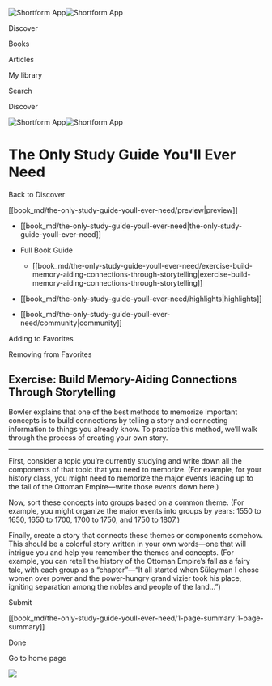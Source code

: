 ![Shortform App](/img/logo.36a2399e.svg)![Shortform App](/img/logo-dark.70c1b072.svg)

Discover

Books

Articles

My library

Search

Discover

![Shortform App](/img/logo.36a2399e.svg)![Shortform App](/img/logo-dark.70c1b072.svg)

# The Only Study Guide You'll Ever Need

Back to Discover

[[book_md/the-only-study-guide-youll-ever-need/preview|preview]]

  * [[book_md/the-only-study-guide-youll-ever-need|the-only-study-guide-youll-ever-need]]
  * Full Book Guide

    * [[book_md/the-only-study-guide-youll-ever-need/exercise-build-memory-aiding-connections-through-storytelling|exercise-build-memory-aiding-connections-through-storytelling]]
  * [[book_md/the-only-study-guide-youll-ever-need/highlights|highlights]]
  * [[book_md/the-only-study-guide-youll-ever-need/community|community]]



Adding to Favorites 

Removing from Favorites 

## Exercise: Build Memory-Aiding Connections Through Storytelling

Bowler explains that one of the best methods to memorize important concepts is to build connections by telling a story and connecting information to things you already know. To practice this method, we’ll walk through the process of creating your own story.

* * *

First, consider a topic you’re currently studying and write down all the components of that topic that you need to memorize. (For example, for your history class, you might need to memorize the major events leading up to the fall of the Ottoman Empire—write those events down here.)

Now, sort these concepts into groups based on a common theme. (For example, you might organize the major events into groups by years: 1550 to 1650, 1650 to 1700, 1700 to 1750, and 1750 to 1807.)

Finally, create a story that connects these themes or components somehow. This should be a colorful story written in your own words—one that will intrigue you and help you remember the themes and concepts. (For example, you can retell the history of the Ottoman Empire’s fall as a fairy tale, with each group as a “chapter”—“It all started when Süleyman I chose women over power and the power-hungry grand vizier took his place, igniting separation among the nobles and people of the land…”)

Submit 

[[book_md/the-only-study-guide-youll-ever-need/1-page-summary|1-page-summary]]

Done

Go to home page 

![](https://bat.bing.com/action/0?ti=56018282&Ver=2&mid=82fa2f48-66c2-4bd4-b3b5-6d6ed915805a&sid=1711133063fa11eebdec89a8b8ae3bbc&vid=171147a063fa11eea7440fcfeb230d96&vids=0&msclkid=N&pi=0&lg=en-US&sw=800&sh=600&sc=24&nwd=1&tl=Shortform%20%7C%20Book&p=https%3A%2F%2Fwww.shortform.com%2Fapp%2Fbook%2Fthe-only-study-guide-youll-ever-need%2Fexercise-build-memory-aiding-connections-through-storytelling&r=&lt=422&evt=pageLoad&sv=1&rn=796946)
